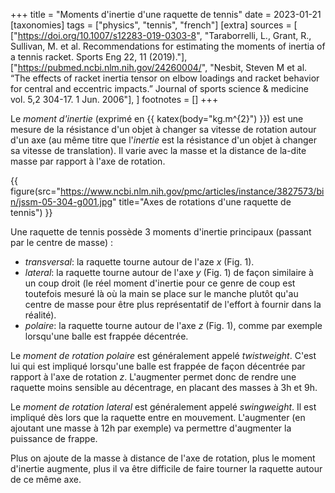 +++
title = "Moments d'inertie d'une raquette de tennis"
date = 2023-01-21
[taxonomies]
tags = ["physics", "tennis", "french"]
[extra]
sources = [
    ["https://doi.org/10.1007/s12283-019-0303-8", "Taraborrelli, L., Grant, R., Sullivan, M. et al. Recommendations for estimating the moments of inertia of a tennis racket. Sports Eng 22, 11 (2019)."],
    ["https://pubmed.ncbi.nlm.nih.gov/24260004/", "Nesbit, Steven M et al. “The effects of racket inertia tensor on elbow loadings and racket behavior for central and eccentric impacts.” Journal of sports science & medicine vol. 5,2 304-17. 1 Jun. 2006"],
]
footnotes = []
+++

Le _moment d'inertie_ (exprimé en {{ katex(body="kg.m^{2}") }}) est une mesure de la résistance d'un objet à changer sa vitesse de rotation autour d'un axe (au même titre que l'_inertie_ est la résistance d'un objet à changer sa vitesse de translation).
Il varie avec la masse et la distance de la-dite masse par rapport à l'axe de rotation.

{{ figure(src="https://www.ncbi.nlm.nih.gov/pmc/articles/instance/3827573/bin/jssm-05-304-g001.jpg" title="Axes de rotations d'une raquette de tennis") }}

Une raquette de tennis possède 3 moments d'inertie principaux (passant par le centre de masse) :
- _transversal_: la raquette tourne autour de l'aze _x_ (Fig. 1).
- _lateral_: la raquette tourne autour de l'axe _y_ (Fig. 1) de façon similaire à un coup droit (le réel moment d'inertie pour ce genre de coup est toutefois mesuré là où la main se place sur le manche plutôt qu'au centre de masse pour être plus représentatif de l'effort à fournir dans la réalité).
- _polaire_: la raquette tourne autour de l'axe _z_ (Fig. 1), comme par exemple lorsqu'une balle est frappée décentrée.

Le _moment de rotation polaire_ est généralement appelé _twistweight_. C'est lui qui est impliqué lorsqu'une balle est frappée de façon décentrée par rapport à l'axe de rotation _z_. L'augmenter permet donc de rendre une raquette moins sensible au décentrage, en placant des masses à 3h et 9h.

Le _moment de rotation lateral_ est généralement appelé _swingweight_. Il est impliqué dès lors que la raquette entre en mouvement. L'augmenter (en ajoutant une masse à 12h par exemple) va permettre d'augmenter la puissance de frappe.

Plus on ajoute de la masse à distance de l'axe de rotation, plus le moment d'inertie augmente, plus il va être difficile de faire tourner la raquette autour de ce même axe.